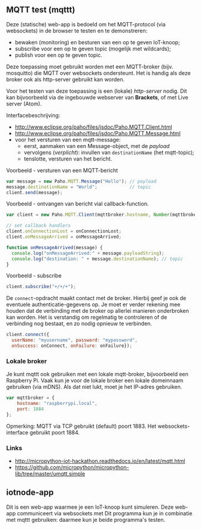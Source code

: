 ## MQTT test (mqttt)

Deze (statische) web-app is bedoeld om het MQTT-protocol (via websockets) in de browser te testen en te demonstreren:

* bewaken (monitoring) en besturen van een op te geven IoT-knoop;
* subscribe voor een op te geven topic (mogelijk met wildcards);
* publish voor een op te geven topic.

Deze toepassing moet gebruikt worden met een MQTT-broker (bijv. mosquitto) die MQTT over websockets ondersteunt.
Het is handig als deze broker ook als http-server gebruikt kan worden.

Voor het testen van deze toepassing is een (lokale) *http-server* nodig.
Dit kan bijvoorbeeld via de ingebouwde webserver van **Brackets**, of met Live server (Atom).

Interfacebeschrijving:

* http://www.eclipse.org/paho/files/jsdoc/Paho.MQTT.Client.html
* http://www.eclipse.org/paho/files/jsdoc/Paho.MQTT.Message.html
* voor het versturen van een mqtt-message: 
  * eerst, aanmaken van een Message-object, met de *payload*
  * vervolgens (*verplicht*): invullen van `destinationName` (het mqtt-topic);
  * tenslotte, versturen van het bericht.

Voorbeeld - versturen van een MQTT-bericht

``` javascript
var message = new Paho.MQTT.Message("Hello"); // payload
message.destinationName = "World";            // topic
client.send(message);
```

Voorbeeld - ontvangen van bericht vial callback-function.

```javascript
var client = new Paho.MQTT.Client(mqttbroker.hostname, Number(mqttbroker.port), "clientId");

// set callback handlers
client.onConnectionLost = onConnectionLost;
client.onMessageArrived = onMessageArrived;

function onMessageArrived(message) {
  console.log("onMessageArrived:" + message.payloadString);
  console.log("destination: " + message.destinationName); // topic
}

```

Voorbeeld - subscribe

``` javascript
client.subscribe("+/+/+");
```

De `connect`-opdracht maakt contact met de broker.
Hierbij geef je ook de eventuele authenticatie-gegevens op.
Je moet er verder rekening mee houden dat de verbinding met de broker op allerlei manieren onderbroken kan worden.
Het is verstandig om regelmatig te controleren of de verbinding nog bestaat, en zo nodig opnieuw te verbinden.

``` javascript
client.connect({
  userName: "myusername", password: "mypassword",
  onSuccess: onConnect, onFailure: onFailure});
``` 

### Lokale broker

Je kunt mqttt ook gebruiken met een lokale mqtt-broker, bijvoorbeeld een Raspberry Pi.
Vaak kun je voor de lokale broker een lokale domeinnaam gebruiken (via mDNS).
Als dat niet lukt, moet je het IP-adres gebruiken.

``` javascript
var mqttbroker = {
    hostname: "raspberrypi.local",
    port: 1884
};
```

Opmerking: MQTT via TCP gebruikt (default) poort 1883. Het websockets-interface gebruikt poort 1884.

### Links

* http://micropython-iot-hackathon.readthedocs.io/en/latest/mqtt.html
* https://github.com/micropython/micropython-lib/tree/master/umqtt.simple

## iotnode-app

Dit is een web-app waarmee je een IoT-knoop kunt simuleren.
Deze web-app communiceert via websockets met 
Dit programma kun je in combinatie met mqttt gebruiken: daarmee kun je beide programma's testen.

